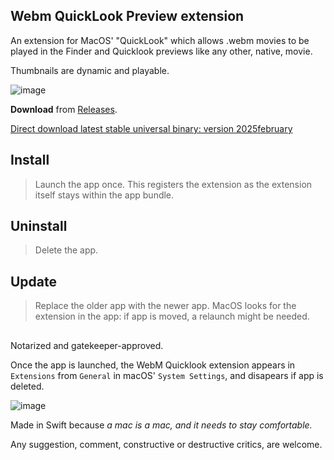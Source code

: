 ## Webm QuickLook Preview extension  
  

An extension for MacOS' "QuickLook" which allows .webm movies to be played in the Finder and Quicklook previews like any other, native, movie.

Thumbnails are dynamic and playable.  

 



![image](https://github.com/user-attachments/assets/dbd3da6f-4ffb-4bf0-9354-8225c667fa34)

     
**Download** from [Releases](https://github.com/Oil3/Webm-QuickLook-Plug-In/releases/tag/webM-feb2025).


[Direct download latest stable universal binary: version 2025february
](https://github.com/Oil3/Webm-QuickLook-Plug-In/releases/download/webM-feb2025/Webm.Quicklook.feb2025.universal.binary.zip
) 



## Install  
>Launch the app once. This registers the extension as the extension itself stays within the app bundle.  

## Uninstall  
>Delete the app.  

## Update  
>Replace the older app with the newer app.  MacOS looks for the extension in the app: if app is moved, a relaunch might be needed. 


  


      
##  
  
Notarized and gatekeeper-approved.  


Once the app is launched, the WebM Quicklook extension appears in  `Extensions` from `General` in macOS' `System Settings`, and disapears if app is deleted.  

![image](https://github.com/user-attachments/assets/86b2e30d-039f-4641-a5d9-0ed12f14bfd2)
   


Made in Swift because
_a mac is a mac, and it needs to stay comfortable._

  

Any suggestion, comment, constructive or destructive critics, are welcome.



